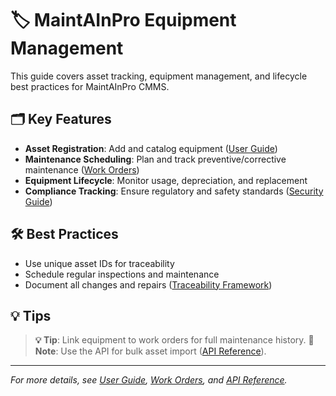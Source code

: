 # 🏷️ MaintAInPro Equipment Management

This guide covers asset tracking, equipment management, and lifecycle best practices for MaintAInPro CMMS.

## 🗂️ Key Features

- **Asset Registration**: Add and catalog equipment ([User Guide](User-Guide.md))
- **Maintenance Scheduling**: Plan and track preventive/corrective maintenance ([Work Orders](Work-Orders.md))
- **Equipment Lifecycle**: Monitor usage, depreciation, and replacement
- **Compliance Tracking**: Ensure regulatory and safety standards ([Security Guide](Security-Guide.md))

## 🛠️ Best Practices

- Use unique asset IDs for traceability
- Schedule regular inspections and maintenance
- Document all changes and repairs ([Traceability Framework](../Documentation/Blueprint/5-Traceability/traceability.md))

## 💡 Tips

> **💡 Tip**: Link equipment to work orders for full maintenance history.
> **📝 Note**: Use the API for bulk asset import ([API Reference](API-Reference.md)).

---
*For more details, see [User Guide](User-Guide.md), [Work Orders](Work-Orders.md), and [API Reference](API-Reference.md).*
